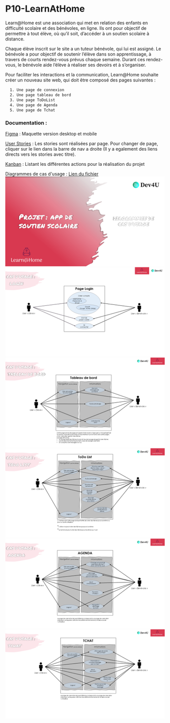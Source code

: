 # P10-LearnAtHome


Learn@Home est une association qui met en relation des enfants en difficulté scolaire et des bénévoles, en ligne. 
Ils ont pour objectif de permettre à tout élève, où qu’il soit, d’accéder à un soutien scolaire à distance.

Chaque élève inscrit sur le site a un tuteur bénévole, qui lui est assigné. 
Le bénévole a pour objectif de soutenir l’élève dans son apprentissage, à travers de courts rendez-vous prévus chaque semaine. Durant ces rendez-vous, le bénévole aide l’élève à réaliser ses devoirs et à s’organiser.

Pour faciliter les interactions et la communication, Learn@Home souhaite créer un nouveau site web, qui doit être composé des pages suivantes :

      1. Une page de connexion
      2. Une page tableau de bord
      3. Une page ToDoList
      4. Une page de Agenda
      5. Une page de Tchat
      

### Documentation :

[Figma](https://www.figma.com/file/hCDdWLLsiLXrUf0zmZJeGc/Learn%40Home?type=design&node-id=33%3A4778&mode=design&t=5pbxSWZoyLZQgZFP-1) : Maquette version desktop et mobile

[User Stories](https://github.com/Hazghard/P10-LearnAtHome/wiki) : Les stories sont réalisées par page. Pour changer de page, cliquer sur le lien dans la barre de nav a droite (Il y a egalement des liens directs vers les stories avec titre).

[Kanban](https://github.com/users/Hazghard/projects/2) : Listant les différentes actions pour la réalisation du projet

Diagrammes de cas d'usage : [Lien du fichier](https://github.com/Hazghard/P10-LearnAtHome/blob/9346f99111cd4b2ef3939b026ab0035d224d0a38/Diagrammes%20cas%20d'usages/Diagrammes%20de%20cas%20d'usages.pdf)
![Page1](https://github.com/Hazghard/P10-LearnAtHome/blob/1f2d62154efc0e8d6f2545716df3a79b291b3759/Diagrammes%20cas%20d'usages/Diapositive1.PNG)
![Page2](https://github.com/Hazghard/P10-LearnAtHome/blob/1f2d62154efc0e8d6f2545716df3a79b291b3759/Diagrammes%20cas%20d'usages/Diapositive2.PNG)
![Page3](https://github.com/Hazghard/P10-LearnAtHome/blob/1f2d62154efc0e8d6f2545716df3a79b291b3759/Diagrammes%20cas%20d'usages/Diapositive3.PNG)
![Page4](https://github.com/Hazghard/P10-LearnAtHome/blob/1f2d62154efc0e8d6f2545716df3a79b291b3759/Diagrammes%20cas%20d'usages/Diapositive4.PNG)
![Page5](https://github.com/Hazghard/P10-LearnAtHome/blob/1f2d62154efc0e8d6f2545716df3a79b291b3759/Diagrammes%20cas%20d'usages/Diapositive5.PNG)
![Page6](https://github.com/Hazghard/P10-LearnAtHome/blob/1f2d62154efc0e8d6f2545716df3a79b291b3759/Diagrammes%20cas%20d'usages/Diapositive6.PNG)
